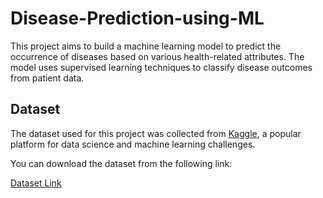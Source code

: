 # Disease-Prediction-using-ML
This project aims to build a machine learning model to predict the occurrence of diseases based on various health-related attributes. The model uses supervised learning techniques to classify disease outcomes from patient data. 

## Dataset
The dataset used for this project was collected from [Kaggle](https://www.kaggle.com), a popular platform for data science and machine learning challenges.

You can download the dataset from the following link:

[Dataset Link]([#insert-link-here](https://www.kaggle.com/datasets/kaushil268/disease-prediction-using-machine-learning))
